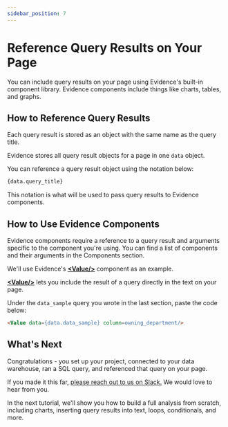 ```yaml
---
sidebar_position: 7
---
```


# Reference Query Results on Your Page
You can include query results on your page using Evidence's built-in component library. Evidence components include things like charts, tables, and graphs. 

## How to Reference Query Results
Each query result is stored as an object with the same name as the query title. 

Evidence stores all query result objects for a page in one `data` object.

You can reference a query result object using the notation below:

```markdown
{data.query_title}
```

This notation is what will be used to pass query results to Evidence components.

## How to Use Evidence Components
Evidence components require a reference to a query result and arguments specific to the component you're using. You can find a list of components and their arguments in the Components section.

We'll use Evidence's [<span class="gradient">**&lt;Value/>**</span>](/components/value) component as an example. 

[<span class="gradient">**&lt;Value/>**</span>](/components/value) lets you include the result of a query directly in the text on your page.

Under the `data_sample` query you wrote in the last section, paste the code below:

```markdown
<Value data={data.data_sample} column=owning_department/>
```

## What's Next
Congratulations - you set up your project, connected to your data warehouse, ran a SQL query, and referenced that query on your page.

If you made it this far, [please reach out to us on Slack.](/community) We would love to hear from you.

In the next tutorial, we'll show you how to build a full analysis from scratch, including charts, inserting query results into text, loops, conditionals, and more.



